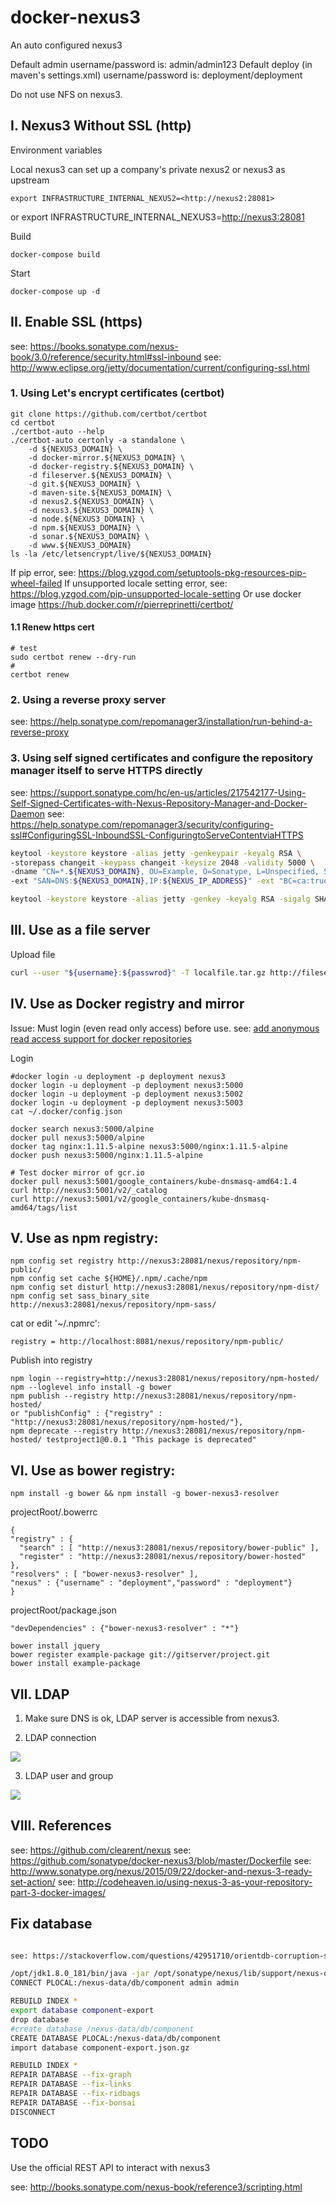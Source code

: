 
# docker-nexus3
An auto configured nexus3

Default admin username/password is: admin/admin123
Default deploy (in maven's settings.xml) username/password is: deployment/deployment

Do not use NFS on nexus3.

## I. Nexus3 Without SSL (http)

Environment variables

  Local nexus3 can set up a company's private nexus2 or nexus3 as upstream

    export INFRASTRUCTURE_INTERNAL_NEXUS2=<http://nexus2:28081>
  or
    export INFRASTRUCTURE_INTERNAL_NEXUS3=<http://nexus3:28081>

Build

    docker-compose build

Start

    docker-compose up -d

## II. Enable SSL (https)

see: https://books.sonatype.com/nexus-book/3.0/reference/security.html#ssl-inbound
see: http://www.eclipse.org/jetty/documentation/current/configuring-ssl.html

### 1. Using Let's encrypt certificates (certbot)

```
git clone https://github.com/certbot/certbot
cd certbot
./certbot-auto --help
./certbot-auto certonly -a standalone \
    -d ${NEXUS3_DOMAIN} \
    -d docker-mirror.${NEXUS3_DOMAIN} \
    -d docker-registry.${NEXUS3_DOMAIN} \
    -d fileserver.${NEXUS3_DOMAIN} \
    -d git.${NEXUS3_DOMAIN} \
    -d maven-site.${NEXUS3_DOMAIN} \
    -d nexus2.${NEXUS3_DOMAIN} \
    -d nexus3.${NEXUS3_DOMAIN} \
    -d node.${NEXUS3_DOMAIN} \
    -d npm.${NEXUS3_DOMAIN} \
    -d sonar.${NEXUS3_DOMAIN} \
    -d www.${NEXUS3_DOMAIN}
ls -la /etc/letsencrypt/live/${NEXUS3_DOMAIN}
```
If pip error, see: https://blog.yzgod.com/setuptools-pkg-resources-pip-wheel-failed
If unsupported locale setting error, see: https://blog.yzgod.com/pip-unsupported-locale-setting
Or use docker image https://hub.docker.com/r/pierreprinetti/certbot/

#### 1.1 Renew https cert
```
# test
sudo certbot renew --dry-run
# 
certbot renew
```

### 2. Using a reverse proxy server
see: https://help.sonatype.com/repomanager3/installation/run-behind-a-reverse-proxy

### 3. Using self signed certificates and configure the repository manager itself to serve HTTPS directly
see: https://support.sonatype.com/hc/en-us/articles/217542177-Using-Self-Signed-Certificates-with-Nexus-Repository-Manager-and-Docker-Daemon
see: https://help.sonatype.com/repomanager3/security/configuring-ssl#ConfiguringSSL-InboundSSL-ConfiguringtoServeContentviaHTTPS

```bash
keytool -keystore keystore -alias jetty -genkeypair -keyalg RSA \
-storepass changeit -keypass changeit -keysize 2048 -validity 5000 \
-dname "CN=*.${NEXUS3_DOMAIN}, OU=Example, O=Sonatype, L=Unspecified, ST=Unspecified, C=US" \
-ext "SAN=DNS:${NEXUS3_DOMAIN},IP:${NEXUS_IP_ADDRESS}" -ext "BC=ca:true" \

keytool -keystore keystore -alias jetty -genkey -keyalg RSA -sigalg SHA256withRSA -ext 'SAN=dns:jetty.eclipse.org,dns:*.jetty.org'
```

## III. Use as a file server

Upload file
```bash
curl --user "${username}:${passwrod}" -T localfile.tar.gz http://fileserver.infra.top/anypath/file.tar.gz
```

## IV. Use as Docker registry and mirror

Issue: Must login (even read only access) before use.
see: [add anonymous read access support for docker repositories](https://issues.sonatype.org/browse/NEXUS-10813)

Login

    #docker login -u deployment -p deployment nexus3
    docker login -u deployment -p deployment nexus3:5000
    docker login -u deployment -p deployment nexus3:5002
    docker login -u deployment -p deployment nexus3:5003
    cat ~/.docker/config.json

    docker search nexus3:5000/alpine
    docker pull nexus3:5000/alpine
    docker tag nginx:1.11.5-alpine nexus3:5000/nginx:1.11.5-alpine
    docker push nexus3:5000/nginx:1.11.5-alpine
    
    # Test docker mirror of gcr.io
    docker pull nexus3:5001/google_containers/kube-dnsmasq-amd64:1.4
    curl http://nexus3:5001/v2/_catalog
    curl http://nexus3:5001/v2/google_containers/kube-dnsmasq-amd64/tags/list

## V. Use as npm registry:

    npm config set registry http://nexus3:28081/nexus/repository/npm-public/
    npm config set cache ${HOME}/.npm/.cache/npm
    npm config set disturl http://nexus3:28081/nexus/repository/npm-dist/
    npm config set sass_binary_site http://nexus3:28081/nexus/repository/npm-sass/

cat or edit '~/.npmrc':

    registry = http://localhost:8081/nexus/repository/npm-public/

Publish into registry

    npm login --registry=http://nexus3:28081/nexus/repository/npm-hosted/
    npm --loglevel info install -g bower
    npm publish --registry http://nexus3:28081/nexus/repository/npm-hosted/
    or "publishConfig" : {"registry" : "http://nexus3:28081/nexus/repository/npm-hosted/"},
    npm deprecate --registry http://nexus3:28081/nexus/repository/npm-hosted/ testproject1@0.0.1 "This package is deprecated"

## VI. Use as bower registry:

    npm install -g bower && npm install -g bower-nexus3-resolver

projectRoot/.bowerrc

    {
    "registry" : {
      "search" : [ "http://nexus3:28081/nexus/repository/bower-public" ],
      "register" : "http://nexus3:28081/nexus/repository/bower-hosted"
    },
    "resolvers" : [ "bower-nexus3-resolver" ],
    "nexus" : {"username" : "deployment","password" : "deployment"}
    }

projectRoot/package.json

    "devDependencies" : {"bower-nexus3-resolver" : "*"}

    bower install jquery
    bower register example-package git://gitserver/project.git
    bower install example-package

## VII. LDAP

1. Make sure DNS is ok, LDAP server is accessible from nexus3.

2. LDAP connection

![](src/site/markdown/images/nexus3-01.png)

3. LDAP user and group

![](src/site/markdown/images/nexus3-02.png)

## VIII. References

see: https://github.com/clearent/nexus
see: https://github.com/sonatype/docker-nexus3/blob/master/Dockerfile
see: http://www.sonatype.org/nexus/2015/09/22/docker-and-nexus-3-ready-set-action/
see: http://codeheaven.io/using-nexus-3-as-your-repository-part-3-docker-images/

## Fix database

```bash

see: https://stackoverflow.com/questions/42951710/orientdb-corruption-state-in-nexus-repository-version-3-2-0-01

/opt/jdk1.8.0_181/bin/java -jar /opt/sonatype/nexus/lib/support/nexus-orient-console.jar
CONNECT PLOCAL:/nexus-data/db/component admin admin

REBUILD INDEX *
export database component-export
drop database
#create database /nexus-data/db/component
CREATE DATABASE PLOCAL:/nexus-data/db/component
import database component-export.json.gz

REBUILD INDEX *
REPAIR DATABASE --fix-graph
REPAIR DATABASE --fix-links
REPAIR DATABASE --fix-ridbags
REPAIR DATABASE --fix-bonsai
DISCONNECT

```

## TODO

Use the official REST API to interact with nexus3

see: http://books.sonatype.com/nexus-book/reference3/scripting.html
